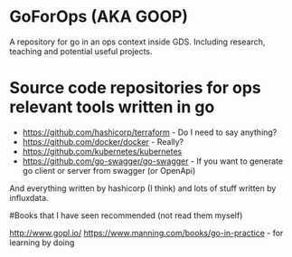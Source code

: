 # GoForOps (AKA GOOP)
A repository for go in an ops context inside GDS. Including research, teaching and potential useful projects.

# Source code repositories for ops relevant tools written in go

* https://github.com/hashicorp/terraform - Do I need to say anything? 
* https://github.com/docker/docker - Really?
* https://github.com/kubernetes/kubernetes
* https://github.com/go-swagger/go-swagger - If you want to generate go client or server from swagger (or OpenApi)

And everything written by hashicorp (I think) and lots of stuff written by influxdata.

 
#Books that I have seen recommended (not read them myself)

http://www.gopl.io/
https://www.manning.com/books/go-in-practice - for learning by doing

